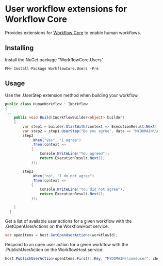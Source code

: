 # User workflow extensions for Workflow Core

Provides extensions for [Workflow Core](../../README.md) to enable human workflows.

## Installing

Install the NuGet package "WorkflowCore.Users"

```
PM> Install-Package WorkflowCore.Users -Pre
```

## Usage

Use the .UserStep extension method when building your workflow.

```C#
public class HumanWorkflow : IWorkflow
{
...
    public void Build(IWorkflowBuilder<object> builder)
    {
        var step1 = builder.StartWith(context => ExecutionResult.Next());
        var step2 = step1.UserStep("Do you agree", data => "MYDOMAIN\\daniel");
        step2
            .When("yes", "I agree")
            .Then(context =>
            {
                Console.WriteLine("You agreed");
                return ExecutionResult.Next();
            });

        step2
            .When("no", "I do not agree")
            .Then(context =>
            {
                Console.WriteLine("You did not agree");
                return ExecutionResult.Next();
            });

    }
  }
```

Get a list of available user actions for a given workflow with the .GetOpenUserActions on the WorkflowHost service.

```C#
var openItems = host.GetOpenUserActions(workflowId);
```

Respond to an open user action for a given workflow with the .PublishUserAction on the WorkflowHost service.

```C#
host.PublishUserAction(openItems.First().Key, "MYDOMAIN\\someuser", chosenValue);
```


